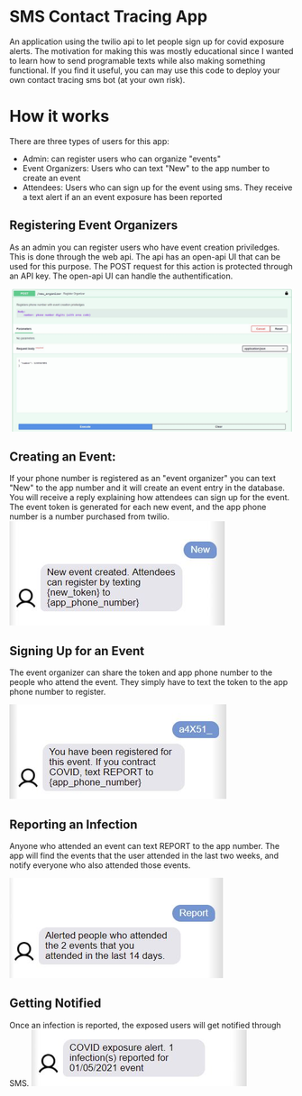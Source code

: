 # SMS Contact Tracing App
An application using the twilio api to let people sign up for covid exposure alerts. 
The motivation for making this was mostly educational since I wanted to learn how to send programable texts while also making something functional. If you find it useful, you can may use this code to deploy your own contact tracing sms bot (at your own risk).

# How it works
There are three types of users for this app:
- Admin: can register users who can organize "events"
- Event Organizers: Users who can text "New" to the app number to create an event
- Attendees: Users who can sign up for the event using sms. They receive a text alert if an an event exposure has been reported

## Registering Event Organizers
As an admin you can register users who have event creation priviledges. This is done through the web api. The api has an open-api UI that can be used for this purpose. The POST request for this action is protected through an API key. The open-api UI can handle the authentification.

![](docs/admin_signup.JPG)

## Creating an Event: 
If your phone number is registered as an "event organizer" you can text "New" to the app number and it will create an event entry in the database. You will receive a reply explaining how attendees can sign up for the event. The event token is generated for each new event, and the app phone number is a number purchased from twilio. 
![](docs/new_event.JPG)

## Signing Up for an Event
The event organizer can share the token and app phone number to the people who attend the event. They simply have to text the token to the app phone number to register. 

![](docs/register.JPG)

## Reporting an Infection
Anyone who attended an event can text REPORT to the app number. The app will find the events that the user attended in the last two weeks, and notify everyone who also attended those events. 

![](docs/report.JPG)

## Getting Notified
Once an infection is reported, the exposed users will get notified through SMS.
![](docs/notification.JPG)
